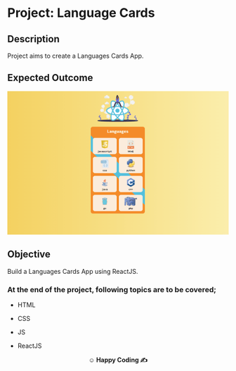 
# Project: Language Cards

## Description

Project aims to create a Languages Cards App.

## Expected Outcome

![Project 003 Snapshot](language-cards.gif)

## Objective

Build a Languages Cards App using ReactJS.

### At the end of the project, following topics are to be covered;

- HTML

- CSS

- JS

- ReactJS



**<p align="center">&#9786; Happy Coding &#9997;</p>**
